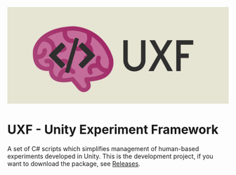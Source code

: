 ![Unity Experiment Framework](media/banner.png)

# UXF - Unity Experiment Framework
A set of C# scripts which simplifies management of human-based experiments developed in Unity. This is the development project, if you want to download the package, see [Releases](https://github.com/jackbrookes/unity-experiment-framework/releases). 
